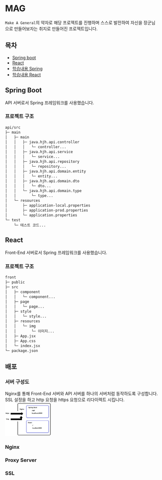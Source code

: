 # MAG
`Make A General`의 약자로 해당 프로젝트를 진행하며 스스로 발전하여 자신을 장군님으로 만들어보자는 취지로 만들어진 프로젝트입니다.

## 목차
- [Spring boot](#spring-boot)
- [React](#React)
- [학습내용 Spring](./docs/learning-spring.md)
- [학습내용 React](./docs/learning.md)

## Spring Boot
API 서버로서 Spring 프레임워크를 사용했습니다.

### 프로젝트 구조
```
api/src
├─ main
│   ├─ main
│   │   ├─ java.hjh.api.controller
│   │   │   └─ controller...
│   │   ├─ java.hjh.api.service
│   │   │   └─ service...
│   │   ├─ java.hjh.api.repository
│   │   │   └─ repository...
│   │   ├─ java.hjh.api.domain.entity
│   │   │   └─ entity...
│   │   ├─ java.hjh.api.domain.dto
│   │   │   └─ dto...
│   │   └─ java.hjh.api.domain.type
│   │       └─ type...
│   └─ resources
│       ├─ application-local.properties
│       ├─ application-prod.properties
│       └─ application.properties
└─ test
    └─ 테스트 코드...
```

## React
Front-End 서버로서 Spring 프레임워크를 사용했습니다.

### 프로젝트 구조
```
front
├─ public
├─ src
│   ├─ component
│   │   └─ component...
│   ├─ page
│   │   └─ page...
│   ├─ style
│   │   └─ style...
│   ├─ resources
│   │   └─ img
│   │       └─ 이미지...
│   ├─ App.jsx
│   ├─ App.css
│   └─ index.jsx
└─ package.json
```

## 배포
### 서버 구성도
Nginx를 통해 Front-End 서버와 API 서버를 하나의 서버처럼 동작하도록 구성합니다.  
SSL 설정을 하고 http 요청을 https 요청으로 리다이렉트 시킵니다.  
<img src='./docs/server-structure.png'  width='30%' height='30%'>

### Nginx

### Proxy Server

### SSL